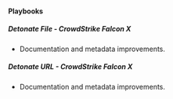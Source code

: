 
#### Playbooks
##### Detonate File - CrowdStrike Falcon X
- Documentation and metadata improvements.
##### Detonate URL - CrowdStrike Falcon X
- Documentation and metadata improvements.
